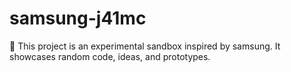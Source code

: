 ﻿# samsung-j41mc

🚀 This project is an experimental sandbox inspired by samsung.
It showcases random code, ideas, and prototypes.
